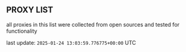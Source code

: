 ## PROXY LIST

all proxies in this list were collected from open sources and tested for functionality

last update: `2025-01-24 13:03:59.776775+00:00` UTC